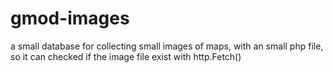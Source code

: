# gmod-images
a small database for collecting small images of maps, with an small php file, so it can checked if the image file exist with http.Fetch()
